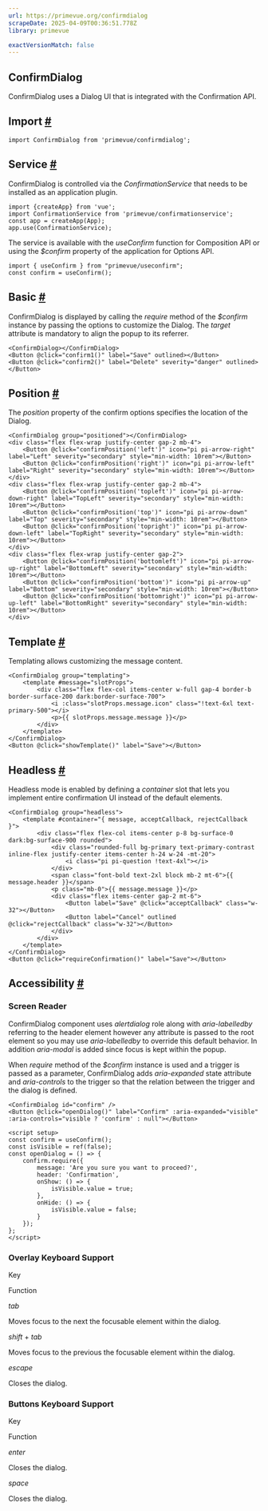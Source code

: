 ```yaml
---
url: https://primevue.org/confirmdialog
scrapeDate: 2025-04-09T00:36:51.778Z
library: primevue

exactVersionMatch: false
---
```


## ConfirmDialog

ConfirmDialog uses a Dialog UI that is integrated with the Confirmation API.

## Import [#](_confirmdialog_.md#import)
```
import ConfirmDialog from 'primevue/confirmdialog';
```
## Service [#](_confirmdialog_.md#confirmation-service)

ConfirmDialog is controlled via the _ConfirmationService_ that needs to be installed as an application plugin.
```
import {createApp} from 'vue';
import ConfirmationService from 'primevue/confirmationservice';
const app = createApp(App);
app.use(ConfirmationService);
```
The service is available with the _useConfirm_ function for Composition API or using the _$confirm_ property of the application for Options API.
```
import { useConfirm } from "primevue/useconfirm";
const confirm = useConfirm();
```
## Basic [#](_confirmdialog_.md#basic)

ConfirmDialog is displayed by calling the _require_ method of the _$confirm_ instance by passing the options to customize the Dialog. The _target_ attribute is mandatory to align the popup to its referrer.
```
<ConfirmDialog></ConfirmDialog>
<Button @click="confirm1()" label="Save" outlined></Button>
<Button @click="confirm2()" label="Delete" severity="danger" outlined></Button>
```
## Position [#](_confirmdialog_.md#position)

The _position_ property of the confirm options specifies the location of the Dialog.
```
<ConfirmDialog group="positioned"></ConfirmDialog>
<div class="flex flex-wrap justify-center gap-2 mb-4">
    <Button @click="confirmPosition('left')" icon="pi pi-arrow-right" label="Left" severity="secondary" style="min-width: 10rem"></Button>
    <Button @click="confirmPosition('right')" icon="pi pi-arrow-left" label="Right" severity="secondary" style="min-width: 10rem"></Button>
</div>
<div class="flex flex-wrap justify-center gap-2 mb-4">
    <Button @click="confirmPosition('topleft')" icon="pi pi-arrow-down-right" label="TopLeft" severity="secondary" style="min-width: 10rem"></Button>
    <Button @click="confirmPosition('top')" icon="pi pi-arrow-down" label="Top" severity="secondary" style="min-width: 10rem"></Button>
    <Button @click="confirmPosition('topright')" icon="pi pi-arrow-down-left" label="TopRight" severity="secondary" style="min-width: 10rem"></Button>
</div>
<div class="flex flex-wrap justify-center gap-2">
    <Button @click="confirmPosition('bottomleft')" icon="pi pi-arrow-up-right" label="BottomLeft" severity="secondary" style="min-width: 10rem"></Button>
    <Button @click="confirmPosition('bottom')" icon="pi pi-arrow-up" label="Bottom" severity="secondary" style="min-width: 10rem"></Button>
    <Button @click="confirmPosition('bottomright')" icon="pi pi-arrow-up-left" label="BottomRight" severity="secondary" style="min-width: 10rem"></Button>
</div>
```
## Template [#](_confirmdialog_.md#template)

Templating allows customizing the message content.
```
<ConfirmDialog group="templating">
    <template #message="slotProps">
        <div class="flex flex-col items-center w-full gap-4 border-b border-surface-200 dark:border-surface-700">
            <i :class="slotProps.message.icon" class="!text-6xl text-primary-500"></i>
            <p>{{ slotProps.message.message }}</p>
        </div>
    </template>
</ConfirmDialog>
<Button @click="showTemplate()" label="Save"></Button>
```
## Headless [#](_confirmdialog_.md#headless)

Headless mode is enabled by defining a _container_ slot that lets you implement entire confirmation UI instead of the default elements.
```
<ConfirmDialog group="headless">
    <template #container="{ message, acceptCallback, rejectCallback }">
        <div class="flex flex-col items-center p-8 bg-surface-0 dark:bg-surface-900 rounded">
            <div class="rounded-full bg-primary text-primary-contrast inline-flex justify-center items-center h-24 w-24 -mt-20">
                <i class="pi pi-question !text-4xl"></i>
            </div>
            <span class="font-bold text-2xl block mb-2 mt-6">{{ message.header }}</span>
            <p class="mb-0">{{ message.message }}</p>
            <div class="flex items-center gap-2 mt-6">
                <Button label="Save" @click="acceptCallback" class="w-32"></Button>
                <Button label="Cancel" outlined @click="rejectCallback" class="w-32"></Button>
            </div>
        </div>
    </template>
</ConfirmDialog>
<Button @click="requireConfirmation()" label="Save"></Button>
```
## Accessibility [#](_confirmdialog_.md#accessibility)

### Screen Reader

ConfirmDialog component uses _alertdialog_ role along with _aria-labelledby_ referring to the header element however any attribute is passed to the root element so you may use _aria-labelledby_ to override this default behavior. In addition _aria-modal_ is added since focus is kept within the popup.

When _require_ method of the _$confirm_ instance is used and a trigger is passed as a parameter, ConfirmDialog adds _aria-expanded_ state attribute and _aria-controls_ to the trigger so that the relation between the trigger and the dialog is defined.
```
<ConfirmDialog id="confirm" />
<Button @click="openDialog()" label="Confirm" :aria-expanded="visible" :aria-controls="visible ? 'confirm' : null"></Button>
```
```
<script setup>
const confirm = useConfirm();
const isVisible = ref(false);
const openDialog = () => {
    confirm.require({
        message: 'Are you sure you want to proceed?',
        header: 'Confirmation',
        onShow: () => {
            isVisible.value = true;
        },
        onHide: () => {
            isVisible.value = false;
        }
    });
};
</script>
```
### Overlay Keyboard Support

Key

Function

_tab_

Moves focus to the next the focusable element within the dialog.

_shift_ + _tab_

Moves focus to the previous the focusable element within the dialog.

_escape_

Closes the dialog.

### Buttons Keyboard Support

Key

Function

_enter_

Closes the dialog.

_space_

Closes the dialog.